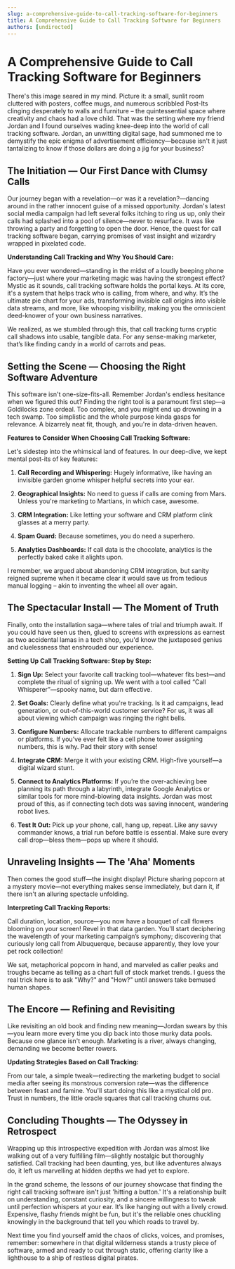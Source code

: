 ```yaml
---
slug: a-comprehensive-guide-to-call-tracking-software-for-beginners
title: A Comprehensive Guide to Call Tracking Software for Beginners
authors: [undirected]
---
```



# A Comprehensive Guide to Call Tracking Software for Beginners

There's this image seared in my mind. Picture it: a small, sunlit room cluttered with posters, coffee mugs, and numerous scribbled Post-Its clinging desperately to walls and furniture – the quintessential space where creativity and chaos had a love child. That was the setting where my friend Jordan and I found ourselves wading knee-deep into the world of call tracking software. Jordan, an unwitting digital sage, had summoned me to demystify the epic enigma of advertisement efficiency—because isn't it just tantalizing to know if those dollars are doing a jig for your business?

## The Initiation — Our First Dance with Clumsy Calls

Our journey began with a revelation—or was it a revelation?—dancing around in the rather innocent guise of a missed opportunity. Jordan's latest social media campaign had left several folks itching to ring us up, only their calls had splashed into a pool of silence—never to resurface. It was like throwing a party and forgetting to open the door. Hence, the quest for call tracking software began, carrying promises of vast insight and wizardry wrapped in pixelated code.

**Understanding Call Tracking and Why You Should Care:**

Have you ever wondered—standing in the midst of a loudly beeping phone factory—just where your marketing magic was having the strongest effect? Mystic as it sounds, call tracking software holds the portal keys. At its core, it's a system that helps track who is calling, from where, and why. It’s the ultimate pie chart for your ads, transforming invisible call origins into visible data streams, and more, like whooping visibility, making you the omniscient deed-knower of your own business narratives.

We realized, as we stumbled through this, that call tracking turns cryptic call shadows into usable, tangible data. For any sense-making marketer, that’s like finding candy in a world of carrots and peas.

## Setting the Scene — Choosing the Right Software Adventure

This software isn't one-size-fits-all. Remember Jordan's endless hesitance when we figured this out? Finding the right tool is a paramount first step—a Goldilocks zone ordeal. Too complex, and you might end up drowning in a tech swamp. Too simplistic and the whole purpose kinda gasps for relevance. A bizarrely neat fit, though, and you're in data-driven heaven.

**Features to Consider When Choosing Call Tracking Software:**

Let's sidestep into the whimsical land of features. In our deep-dive, we kept mental post-its of key features:

1. **Call Recording and Whispering:** Hugely informative, like having an invisible garden gnome whisper helpful secrets into your ear.

2. **Geographical Insights:** No need to guess if calls are coming from Mars. Unless you're marketing to Martians, in which case, awesome.

3. **CRM Integration:** Like letting your software and CRM platform clink glasses at a merry party.

4. **Spam Guard:** Because sometimes, you do need a superhero.

5. **Analytics Dashboards:** If call data is the chocolate, analytics is the perfectly baked cake it alights upon.

I remember, we argued about abandoning CRM integration, but sanity reigned supreme when it became clear it would save us from tedious manual logging – akin to inventing the wheel all over again.

## The Spectacular Install — The Moment of Truth

Finally, onto the installation saga—where tales of trial and triumph await. If you could have seen us then, glued to screens with expressions as earnest as two accidental lamas in a tech shop, you'd know the juxtaposed genius and cluelessness that enshrouded our experience.

**Setting Up Call Tracking Software: Step by Step:**

1. **Sign Up:** Select your favorite call tracking tool—whatever fits best—and complete the ritual of signing up. We went with a tool called “Call Whisperer”—spooky name, but darn effective.

2. **Set Goals:** Clearly define what you're tracking. Is it ad campaigns, lead generation, or out-of-this-world customer service? For us, it was all about viewing which campaign was ringing the right bells.

3. **Configure Numbers:** Allocate trackable numbers to different campaigns or platforms. If you’ve ever felt like a cell phone tower assigning numbers, this is why. Pad their story with sense!

4. **Integrate CRM:** Merge it with your existing CRM. High-five yourself—a digital wizard stunt.

5. **Connect to Analytics Platforms:** If you’re the over-achieving bee planning its path through a labyrinth, integrate Google Analytics or similar tools for more mind-blowing data insights. Jordan was most proud of this, as if connecting tech dots was saving innocent, wandering robot lives.

6. **Test It Out:** Pick up your phone, call, hang up, repeat. Like any savvy commander knows, a trial run before battle is essential. Make sure every call drop—bless them—pops up where it should.

## Unraveling Insights — The 'Aha' Moments

Then comes the good stuff—the insight display! Picture sharing popcorn at a mystery movie—not everything makes sense immediately, but darn it, if there isn't an alluring spectacle unfolding.

**Interpreting Call Tracking Reports:**

Call duration, location, source—you now have a bouquet of call flowers blooming on your screen! Revel in that data garden. You'll start deciphering the wavelength of your marketing campaign’s symphony; discovering that curiously long call from Albuquerque, because apparently, they love your pet rock collection!

We sat, metaphorical popcorn in hand, and marveled as caller peaks and troughs became as telling as a chart full of stock market trends. I guess the real trick here is to ask "Why?" and "How?" until answers take bemused human shapes.

## The Encore — Refining and Revisiting

Like revisiting an old book and finding new meaning—Jordan swears by this—you learn more every time you dip back into those murky data pools. Because one glance isn't enough. Marketing is a river, always changing, demanding we become better rowers.

**Updating Strategies Based on Call Tracking:**

From our tale, a simple tweak—redirecting the marketing budget to social media after seeing its monstrous conversion rate—was the difference between feast and famine. You'll start doing this like a mystical old pro. Trust in numbers, the little oracle squares that call tracking churns out.

## Concluding Thoughts — The Odyssey in Retrospect

Wrapping up this introspective expedition with Jordan was almost like walking out of a very fulfilling film—slightly nostalgic but thoroughly satisfied. Call tracking had been daunting, yes, but like adventures always do, it left us marvelling at hidden depths we had yet to explore. 

In the grand scheme, the lessons of our journey showcase that finding the right call tracking software isn't just 'hitting a button.' It's a relationship built on understanding, constant curiosity, and a sincere willingness to tweak until perfection whispers at your ear. It’s like hanging out with a lively crowd. Expensive, flashy friends might be fun, but it's the reliable ones chuckling knowingly in the background that tell you which roads to travel by.

Next time you find yourself amid the chaos of clicks, voices, and promises, remember: somewhere in that digital wilderness stands a trusty piece of software, armed and ready to cut through static, offering clarity like a lighthouse to a ship of restless digital pirates.